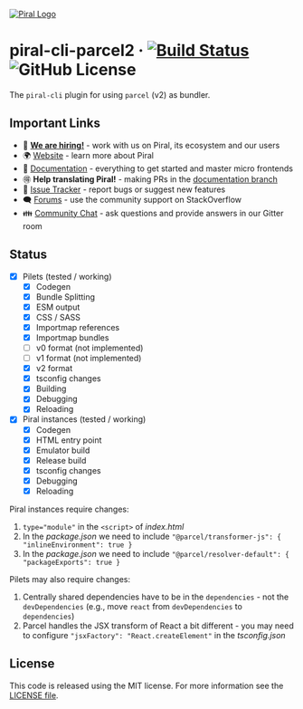 [![Piral Logo](https://github.com/smapiot/piral/raw/main/docs/assets/logo.png)](https://piral.io)

# piral-cli-parcel2 &middot; [![Build Status](https://smapiot.visualstudio.com/piral-pipelines/_apis/build/status/smapiot.piral-cli-parcel2?branchName=develop)](https://smapiot.visualstudio.com/piral-pipelines/_build/latest?definitionId=106&branchName=develop) ![GitHub License](https://img.shields.io/badge/license-MIT-blue.svg)

The `piral-cli` plugin for using `parcel` (v2) as bundler.

## Important Links

* 📢 **[We are hiring!](https://smapiot.com/jobs)** - work with us on Piral, its ecosystem and our users
* 🌍 [Website](https://piral.io/) - learn more about Piral
* 📖 [Documentation](https://docs.piral.io/) - everything to get started and master micro frontends
* 🉐 **Help translating Piral!** - making PRs in the [documentation branch](https://github.com/smapiot/piral/tree/documentation)
* 🐞 [Issue Tracker](https://github.com/smapiot/piral/issues) - report bugs or suggest new features
* 🗨  [Forums](https://stackoverflow.com/questions/tagged/piral) - use the community support on StackOverflow
* 👪 [Community Chat](https://gitter.im/piral-io/community) - ask questions and provide answers in our Gitter room

## Status

- [x] Pilets (tested / working)
    - [x] Codegen
    - [x] Bundle Splitting
    - [x] ESM output
    - [x] CSS / SASS
    - [x] Importmap references
    - [x] Importmap bundles
    - [ ] v0 format (not implemented)
    - [ ] v1 format (not implemented)
    - [x] v2 format
    - [x] tsconfig changes
    - [x] Building
    - [x] Debugging
    - [x] Reloading
- [x] Piral instances (tested / working)
    - [x] Codegen
    - [x] HTML entry point
    - [x] Emulator build
    - [x] Release build
    - [x] tsconfig changes
    - [x] Debugging
    - [x] Reloading

Piral instances require changes:

1. `type="module"` in the `<script>` of *index.html*
2. In the *package.json* we need to include `"@parcel/transformer-js": { "inlineEnvironment": true }`
3. In the *package.json* we need to include `"@parcel/resolver-default": { "packageExports": true }`

Pilets may also require changes:

1. Centrally shared dependencies have to be in the `dependencies` - not the `devDependencies` (e.g., move `react` from `devDependencies` to `dependencies`)
2. Parcel handles the JSX transform of React a bit different - you may need to configure `"jsxFactory": "React.createElement"` in the *tsconfig.json*

## License

This code is released using the MIT license. For more information see the [LICENSE file](LICENSE).

